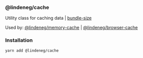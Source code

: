 ### @lindeneg/cache

Utility class for caching data | [bundle-size](https://bundlephobia.com/package/@lindeneg/cache)

Used by: [@lindeneg/memory-cache](https://github.com/lindeneg/cl-react-hooks/tree/master/packages/memory-cache) | [@lindeneg/browser-cache](https://github.com/lindeneg/cl-react-hooks/tree/master/packages/browser-cache)

### Installation

`yarn add @lindeneg/cache`
